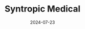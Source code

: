 ---  
layout: startup_page  
title: "Syntropic Medical"  
id: "syntropicmedical.com"  
permalink: "/syntropicmedicalsyntropicmedical.com07232024/"  
website: "https://www.syntropicmedical.com/"  
funding_round: ""  
funding_amount: "€1.1M"  
investors: "The Austrian Research Promotion Agency (FFG)"  
about: "Syntropic Medical develops a light-based brain stimulation device to treat drug-resistant neuropsychiatric disorders. Its technology, based on a novel light stimulation protocol, promotes microglia-mediated neuroplasticity offering a new treatment option for patients unresponsive to traditional pharmaceuticals. The company aims to provide a side-effect-free and accessible treatment for conditions like Major Depressive Disorder."  
markets: "Medtech, Neurotechnology"  
hq: "Klosterneuburg, Austria"  
founded_year: "2023"  
linkedin: "https://www.linkedin.com/company/syntropicmedical"  
twitter: "https://twitter.com/Syntropicmed"  
instagram: ""  
facebook: ""  
crunchbase: "https://www.crunchbase.com/organization/syntropic"  
pitchbook: "https://pitchbook.com/profiles/company/529066-63"  

date_display: "23-Jul-2024"  
date: "2024-07-23"

# SEO Optimization  
meta_title: "Syntropic Medical -  Funding (€1.1M)"  
meta_description: "Syntropic Medical, Syntropic Medical develops a light-based brain stimulation device to treat drug-resistant neuropsychiatric disorders. Its technology, based on a novel..."  
meta_keywords: "Syntropic Medical, Medtech, Neurotechnology,  funding"  
canonical_url: "https://startup.projectstartups.com/syntropicmedicalsyntropicmedical.com07232024/"  
---